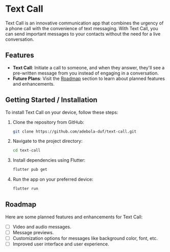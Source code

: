 # Text Call

Text Call is an innovative communication app that combines the urgency of a phone call with the convenience of text messaging. With Text Call, you can send important messages to your contacts without the need for a live conversation.

## Features

- **Text Call**: Initiate a call to someone, and when they answer, they'll see a pre-written message from you instead of engaging in a conversation.
- **Future Plans**: Visit the [Roadmap](#roadmap) section to learn about planned features and enhancements.

## Getting Started / Installation

To install Text Call on your device, follow these steps:

1. Clone the repository from GitHub:

    ```bash
    git clone https://github.com/adebola-duf/text-call.git
    ```

2. Navigate to the project directory:

    ```bash
    cd text-call
    ```

3. Install dependencies using Flutter:

    ```bash
    flutter pub get
    ```

4. Run the app on your preferred device:

    ```bash
    flutter run
    ```

## Roadmap

Here are some planned features and enhancements for Text Call:

- [ ] Video and audio messages.
- [ ] Message previews.
- [ ] Customization options for messages like background color, font, etc.
- [ ] Improved user interface and user experience.
